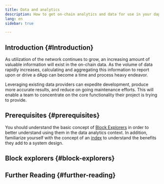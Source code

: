 ```yaml
---
title: Data and analytics
description: How to get on-chain analytics and data for use in your dapps
lang: en
sidebar: true

---
```


## Introduction {#Introduction}

As utilization of the network continues to grow, an increasing amount of valuable information will exist in the on-chain data. As the volume of data rapidly increases, calculating and aggregating this information to report upon or drive a dApp can become a time and process heavy endeavor. 

Leveraging existing data providers can expedite development, produce more accurate results, and reduce on going maintenance efforts. This will enable a team to concentrate on the core functionality their project is trying to provide. 

## Prerequisites {#prerequisites}

You should understand the basic concept of [Block Explorers](/developers/docs/block-explorers/) in order to better understand using them in the data analytics context. In addition, familiarize yourself with the concept of an [index](/glossary/#index) to understand the benefits they add to a system design.



## Block explorers {#block-explorers}



## Further Reading {#further-reading}

 

